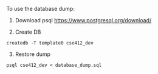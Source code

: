 To use the database dump:

1. Download psql
https://www.postgresql.org/download/


2. Create DB

```
createdb -T template0 cse412_dev
```

3. Restore dump
```
psql cse412_dev < database_dump.sql
```
